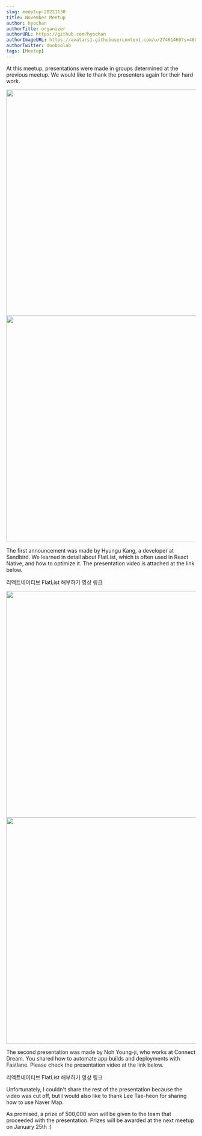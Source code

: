 ```yaml
---
slug: meeptup-20221130
title: November Meetup
author: hyochan
authorTitle: organizer
authorURL: https://github.com/hyochan
authorImageURL: https://avatars1.githubusercontent.com/u/27461460?s=460&u=b5860875e26d33fd70fd210f4ea74f81cdf9d99b&v=4
authorTwitter: dooboolab
tags: [Meetup]
---
```


At this meetup, presentations were made in groups determined at the previous meetup. We would like to thank the presenters again for their hard work.

<img src="https://user-images.githubusercontent.com/27461460/206641938-2063d972-ac82-48bc-bb20-3ff7961fa231.jpg" width="600"/>

<img src="https://user-images.githubusercontent.com/27461460/206641942-2fd300ff-4117-4fa8-8688-ab27f6f65dad.jpg" width="600"/>

The first announcement was made by Hyungu Kang, a developer at Sandbird. We learned in detail about FlatList, which is often used in React Native, and how to optimize it. The presentation video is attached at the link below.

<a link="https://www.youtube.com/watch?v=kcZ4ZXNX-r4&t">리액트네이티브 FlatList 해부하기 영상 링크</a>

<img src="https://user-images.githubusercontent.com/27461460/206641945-b8274d0d-4ff6-46d3-b894-892805c5cbbe.jpg" width="600"/>

<img src="https://user-images.githubusercontent.com/27461460/206641949-bf490d34-9a49-434f-b633-3b618d0319d4.jpg" width="600"/>

The second presentation was made by Noh Young-ji, who works at Connect Dream. You shared how to automate app builds and deployments with Fastlane. Please check the presentation video at the link below.

<a link="https://www.youtube.com/watch?v=kcZ4ZXNX-r4&t">리액트네이티브 FlatList 해부하기 영상 링크</a>

Unfortunately, I couldn't share the rest of the presentation because the video was cut off, but I would also like to thank Lee Tae-heon for sharing how to use Naver Map.

As promised, a prize of 500,000 won will be given to the team that proceeded with the presentation. Prizes will be awarded at the next meetup on January 25th :)
